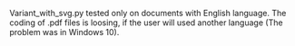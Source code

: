Variant_with_svg.py tested only on documents with English language.
The coding of .pdf files is loosing, if the user will used another language (The problem was in Windows 10).
